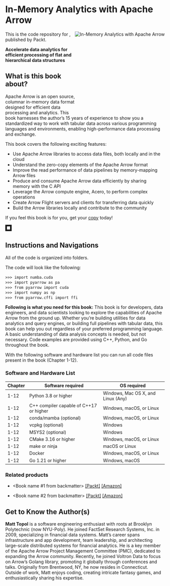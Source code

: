 # In-Memory Analytics with Apache Arrow

<a href="https://www.packtpub.com/en-us/product/in-memory-analytics-with-apache-arrow-9781835461228"><img src="https://static.packt-cdn.com/products/<13-P ISBN>/cover/smaller" alt="In-Memory Analytics with Apache Arrow
" height="256px" align="right"></a>

This is the code repository for [<Book name>](https://www.packtpub.com/en-us/product/in-memory-analytics-with-apache-arrow-9781835461228), published by Packt.

**Accelerate data analytics for efficient processing of flat and hierarchical data structures**

## What is this book about?
Apache Arrow is an open source, columnar in-memory data format designed for efficient data processing and analytics. This book harnesses the author’s 15 years of experience to show you a standardized way to work with tabular data across various programming languages and environments, enabling high-performance data processing and exchange.

This book covers the following exciting features: 
* Use Apache Arrow libraries to access data files, both locally and in the cloud
* Understand the zero-copy elements of the Apache Arrow format
* Improve the read performance of data pipelines by memory-mapping Arrow files
* Produce and consume Apache Arrow data efficiently by sharing memory with the C API
* Leverage the Arrow compute engine, Acero, to perform complex operations
* Create Arrow Flight servers and clients for transferring data quickly
* Build the Arrow libraries locally and contribute to the community
  
If you feel this book is for you, get your [copy](https://www.amazon.com/dp/1835461220) today!

<a href="https://www.packtpub.com/?utm_source=github&utm_medium=banner&utm_campaign=GitHubBanner"><img src="https://raw.githubusercontent.com/PacktPublishing/GitHub/master/GitHub.png" alt="https://www.packtpub.com/" border="5" /></a>

## Instructions and Navigations
All of the code is organized into folders.

The code will look like the following:
```
>>> import numba.cuda
>>> import pyarrow as pa
>>> from pyarrow import cuda
>>> import numpy as np
>>> from pyarrow.cffi import ffi
```

**Following is what you need for this book:**
This book is for developers, data engineers, and data scientists looking to explore the capabilities of Apache Arrow from the ground up. Whether you’re building utilities for data analytics and query engines, or building full pipelines with tabular data, this book can help you out regardless of your preferred programming language. A basic understanding of data analysis concepts is needed, but not necessary. Code examples are provided using C++, Python, and Go throughout the book.

With the following software and hardware list you can run all code files present in the book (Chapter 1-12).

### Software and Hardware List

| Chapter  | Software required                                                                    | OS required                        |
| -------- | -------------------------------------------------------------------------------------| -----------------------------------|
|  1-12		 |   							      Python 3.8 or higher                                      			  | Windows, Mac OS X, and Linux (Any) |
|  1-12        |   			C++ compiler capable of C++17 or higher| Windows, macOS, or Linux|
|			1-12															  |          conda/mamba (optional) |Windows, macOS, or Linux                          |
| 1-12  |vcpkg (optional) |Windows|
|1-12|MSYS2 (optional) |Windows|
|1-12|CMake 3.16 or higher| Windows, macOS, or Linux|
|1-12|make or ninja |macOS or Linux|
|1-12|Docker |Windows, macOS, or Linux|
|1-12|Go 1.21 or higher| Windows, macOS|

### Related products <Other books you may enjoy>
* <Book name #1 from backmatter> [[Packt]](<Book link on Packtpub>) [[Amazon]](https://www.amazon.com/dp/<10P-ISBN>)

* <Book name #2 from backmatter> [[Packt]](<Book link on Packtpub>) [[Amazon]](https://www.amazon.com/dp/<10P-ISBN>)

## Get to Know the Author(s)
**Matt Topol** is a software engineering enthusiast with roots at Brooklyn Polytechnic (now NYU-Poly). He joined FactSet Research Systems, Inc. in 2009, specializing in financial data systems. Matt’s career spans infrastructure and app development, team leadership, and architecting large-scale distributed systems for financial analytics. He is a key member of the Apache Arrow Project Management Committee (PMC), dedicated to expanding the Arrow community. Recently, he joined Voltron Data to focus on Arrow’s Golang library, promoting it globally through conferences and talks. Originally from Brentwood, NY, he now resides in Connecticut. Outside of work, Matt enjoys coding, creating intricate fantasy games, and enthusiastically sharing his expertise.

